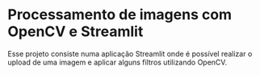 # Processamento de imagens com OpenCV e Streamlit

Esse projeto consiste numa aplicação Streamlit onde é possível realizar o upload 
de uma imagem e aplicar alguns filtros utilizando OpenCV.


